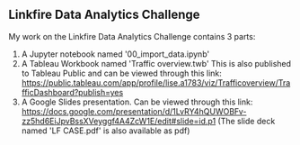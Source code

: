 ## Linkfire Data Analytics Challenge
My work on the Linkfire Data Analytics Challenge contains 3 parts:

1. A Jupyter notebook named '00_import_data.ipynb'
2. A Tableau Workbook named 'Traffic overview.twb' This is also published to Tableau Public and can be viewed through this link: https://public.tableau.com/app/profile/lise.a1783/viz/Trafficoverview/TrafficDashboard?publish=yes
3. A Google Slides presentation. Can be viewed through this link: https://docs.google.com/presentation/d/1LvRY4hQUWOBFv-zz5hd6EiJpvBssXVeyggf4A4ZcW1E/edit#slide=id.p1 (The slide deck named 'LF CASE.pdf' is also available as pdf)
